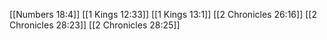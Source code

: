 [[Numbers 18:4]]
[[1 Kings 12:33]]
[[1 Kings 13:1]]
[[2 Chronicles 26:16]]
[[2 Chronicles 28:23]]
[[2 Chronicles 28:25]]
